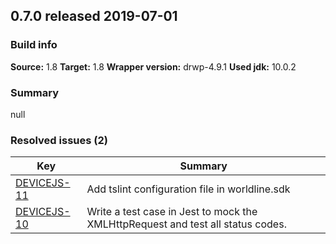 ## 0.7.0 released 2019-07-01 
### Build info 
**Source:** 1.8 
**Target:** 1.8 
**Wrapper version:** drwp-4.9.1 
**Used jdk:** 10.0.2

### Summary 
null
### Resolved issues (2) 
|Key|Summary| 
|---|---|
|[DEVICEJS-11](https://jira.int.payments.worldline.com/browse/DEVICEJS-11)|Add tslint configuration file in worldline.sdk|
|[DEVICEJS-10](https://jira.int.payments.worldline.com/browse/DEVICEJS-10)|Write a test case in Jest to mock the XMLHttpRequest and test all status codes.|

